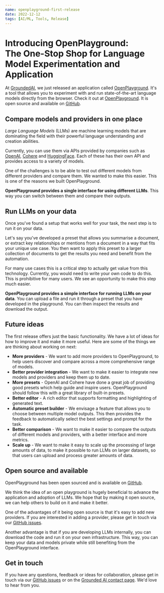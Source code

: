 ```yaml
---
name: openplayground-first-release
date: 2022-12-12
tags: [AI/ML, Tools, Release]
---
```


# Introducing OpenPlayground:<br/>The One-Stop Shop for Language Model Experimentation and Application

At [GroundedAI](https://groundedai.company), we just released an application called [OpenPlayground](https://openplayground.groundedai.company). It's a tool that allows you to experiment with and run state-of-the-art language models directly from the browser. Check it out at [OpenPlayground](https://openplayground.groundedai.company). It is open source and available on [GitHub](https://github.com/groundedai/openplayground).

## Compare models and providers in one place

_Large Language Models_ (LLMs) are machine learning models that are dominating the field with their powerful language understanding and creation abilities.

Currently, you can use them via APIs provided by companies such as [OpenAI](https://openai.com/), [Cohere](https://cohere.ai/) and [HuggingFace](https://huggingface.co/). Each of these has their own API and provides access to a variety of models.

One of the challenges is to be able to test out different models from different providers and compare them. We wanted to make this easier. This is one of the reasons we built OpenPlayground.

**OpenPlayground provides a single interface for using different LLMs**. This way you can switch between them and compare their outputs.

## Run LLMs on your data

Once you've found a setup that works well for your task, the next step is to run it on your data.

Let's say you've developed a preset that allows you summarise a document, or extract key relationships or mentions from a document in a way that fits your unique use case. You then want to apply this preset to a larger collection of documents to get the results you need and benefit from the automation.

For many use cases this is a critical step to actually get value from this technology. Currently, you would need to write your own code to do this. This is prohibitive for many users. We see an opportunity to make this step much easier.

**OpenPlayground provides a simple interface for running LLMs on your data**. You can upload a file and run it through a preset that you have developed in the playground. You can then inspect the results and download the output.

## Future ideas

The first release offers just the basic functionality. We have a lot of ideas for how to improve it and make it more useful. Here are some of the things we are thinking about working on next:

- **More providers** - We want to add more providers to OpenPlayground, to help users discover and compare across a more comprehensive range of models.
- **Better provider integration** - We want to make it easier to integrate new models and providers and keep them up to date.
- **More presets** - OpenAI and Cohere have done a great job of providing good presets which help guide and inspire users. OpenPlayground should follow this with a great library of built-in presets.
- **Better editor** - A rich editor that supports formatting and highlighting of generated text.
- **Automatic preset builder** - We envisage a feature that allows you to choose between multiple model outputs. This then provides the feedback to automatically select the best settings and prompt for the task.
- **Better comparison** - We want to make it easier to compare the outputs of different models and providers, with a better interface and more metrics.
- **Scale up** - We want to make it easy to scale up the processing of large amounts of data, to make it possible to run LLMs on larger datasets, so that users can upload and process greater amounts of data.

## Open source and available

OpenPlayground has been open sourced and is available on [GitHub](https://github.com/groundedai/openplayground).

We think the idea of an open playground is hugely beneficial to advance the application and adoption of LLMs. We hope that by making it open source, we can help others to build on it and make it better.

One of the advantages of it being open source is that it's easy to add new providers. If you are interested in adding a provider, please get in touch via our [GitHub issues](https://github.com/groundedai/openplayground/issues).

Another advantage is that if you are developing LLMs internally, you can download the code and run it on your own infrastructure. This way, you can keep your data and models private while still benefiting from the OpenPlayground interface.

## Get in touch

If you have any questions, feedback or ideas for collaboration, please get in touch via our [GitHub issues](https://github.com/groundedai/openplayground/issues) or on the [Grounded AI contact page](https://www.groundedai.company/contact-us). We'd love to hear from you.
